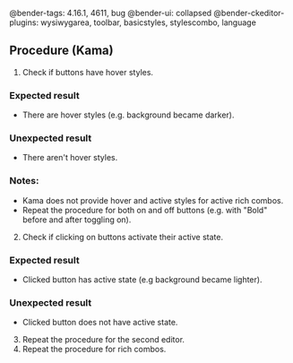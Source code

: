 @bender-tags: 4.16.1, 4611, bug
@bender-ui: collapsed
@bender-ckeditor-plugins: wysiwygarea, toolbar, basicstyles, stylescombo, language

## Procedure (Kama)

1. Check if buttons have hover styles.

  ### Expected result

  * There are hover styles (e.g. background became darker).

  ### Unexpected result

  * There aren't hover styles.

  ### Notes:

  * Kama does not provide hover and active styles for active rich combos.
  * Repeat the procedure for both on and off buttons (e.g. with "Bold" before and after toggling on).

2. Check if clicking on buttons activate their active state.

  ### Expected result

  * Clicked button has active state (e.g background became lighter).

  ### Unexpected result

  * Clicked button does not have active state.

3. Repeat the procedure for the second editor.
4. Repeat the procedure for rich combos.
